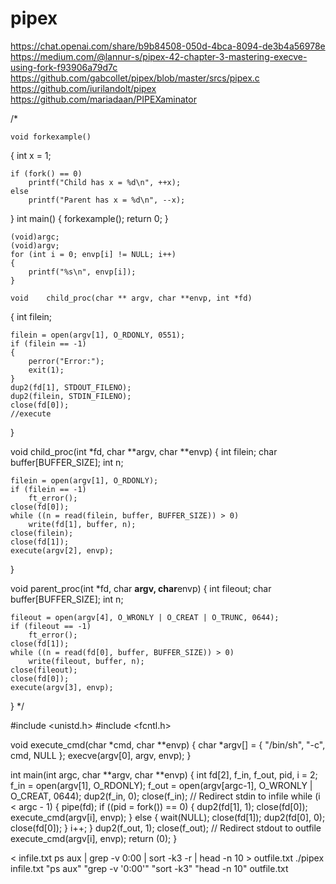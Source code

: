 # pipex
https://chat.openai.com/share/b9b84508-050d-4bca-8094-de3b4a56978e
https://medium.com/@lannur-s/pipex-42-chapter-3-mastering-execve-using-fork-f93906a79d7c
https://github.com/gabcollet/pipex/blob/master/srcs/pipex.c
https://github.com/iurilandolt/pipex
https://github.com/mariadaan/PIPEXaminator

/*


	void forkexample()
{
    int x = 1;

    if (fork() == 0)
        printf("Child has x = %d\n", ++x);
    else
        printf("Parent has x = %d\n", --x);
}
int main()
{
    forkexample();
    return 0;
}

	(void)argc;
	(void)argv;
	for (int i = 0; envp[i] != NULL; i++)
	{
		printf("%s\n", envp[i]);
	}

	void	child_proc(char ** argv, char **envp, int *fd)
{
	int filein;

	filein = open(argv[1], O_RDONLY, 0551);
	if (filein == -1)
	{
		perror("Error:");
		exit(1);
	}
	dup2(fd[1], STDOUT_FILENO);
	dup2(filein, STDIN_FILENO);
	close(fd[0]);
	//execute
}

void	child_proc(int *fd, char **argv, char **envp)
{
	int		filein;
	char	buffer[BUFFER_SIZE];
	int		n;

	filein = open(argv[1], O_RDONLY);
	if (filein == -1)
		ft_error();
	close(fd[0]);
	while ((n = read(filein, buffer, BUFFER_SIZE)) > 0)
		write(fd[1], buffer, n);
	close(filein);
	close(fd[1]);
	execute(argv[2], envp);
}

void parent_proc(int *fd, char **argv, char**envp)
{
	int		fileout;
	char	buffer[BUFFER_SIZE];
	int		n;

	fileout = open(argv[4], O_WRONLY | O_CREAT | O_TRUNC, 0644);
	if (fileout == -1)
		ft_error();
	close(fd[1]);
	while ((n = read(fd[0], buffer, BUFFER_SIZE)) > 0)
		write(fileout, buffer, n);
	close(fileout);
	close(fd[0]);
	execute(argv[3], envp);
}
*/


#include <unistd.h>
#include <fcntl.h>

void execute_cmd(char *cmd, char **envp) {
    char *argv[] = { "/bin/sh", "-c", cmd, NULL };
    execve(argv[0], argv, envp);
}

int main(int argc, char **argv, char **envp) {
    int fd[2], f_in, f_out, pid, i = 2;
    f_in = open(argv[1], O_RDONLY); f_out = open(argv[argc-1], O_WRONLY | O_CREAT, 0644);
    dup2(f_in, 0); close(f_in); // Redirect stdin to infile
    while (i < argc - 1) {
        pipe(fd);
        if ((pid = fork()) == 0) {
            dup2(fd[1], 1); close(fd[0]); execute_cmd(argv[i], envp); }
        else { wait(NULL); close(fd[1]); dup2(fd[0], 0); close(fd[0]); }
        i++;
    }
    dup2(f_out, 1); close(f_out); // Redirect stdout to outfile
    execute_cmd(argv[i], envp);
    return (0);
}


< infile.txt ps aux | grep -v 0:00 | sort -k3 -r | head -n 10 > outfile.txt
./pipex infile.txt "ps aux" "grep -v '0:00'" "sort -k3" "head -n 10" outfile.txt
